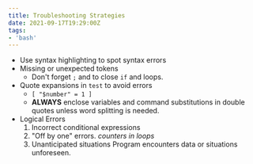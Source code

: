 ```yaml
---
title: Troubleshooting Strategies
date: 2021-09-17T19:29:00Z
tags:
- 'bash'
---
```


* Use syntax highlighting to spot syntax errors
* Missing or unexpected tokens
    + Don't forget `;` and to close `if` and loops.
* Quote expansions in `test` to avoid errors
    + `[ "$number" = 1 ]`
    + **ALWAYS** enclose variables and command substitutions in double
      quotes unless word splitting is needed.
* Logical Errors
  1.  Incorrect conditional expressions
  2.  "Off by one" errors. *counters in loops*
  3.  Unanticipated situations Program encounters data or situations
      unforeseen.
